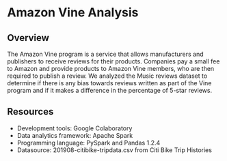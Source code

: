 # Amazon Vine Analysis

## Overview
The Amazon Vine program is a service that allows manufacturers and publishers to receive reviews for their products. Companies pay a small fee to Amazon and provide products to Amazon Vine members, who are then required to publish a review. We analyzed the Music reviews dataset to determine if there is any bias towards reviews written as part of the Vine program and if it makes a difference in the percentage of 5-star reviews.

## Resources
  - Development tools: Google Colaboratory
  - Data analytics framework: Apache Spark 
  - Programming language: PySpark and Pandas 1.2.4
  - Datasource: 201908-citibike-tripdata.csv from Citi Bike Trip Histories
